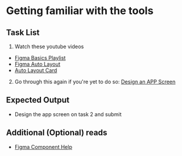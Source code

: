 # Getting familiar with the tools
## Task List
1. Watch these youtube videos
  - [Figma Basics Playlist](https://www.youtube.com/playlist?list=PLXDU_eVOJTx6zk5MDarIs0asNoZqlRG23)
  - [Figma Auto Layout](https://www.youtube.com/watch?v=NrKX46DzkGQ)
  - [Auto Layout Card](https://www.youtube.com/watch?v=ciy44tP51Qw)
2. Go through this again if you're yet to do so: [Design an APP Screen](https://trydesignlab.com/figma-101-course/design-an-app-screen/)

## Expected Output
- Design the app screen on task 2 and submit

## Additional (Optional) reads
- [Figma Component Help](https://help.figma.com/hc/en-us/categories/360002042553-Using-Figma#Components)
